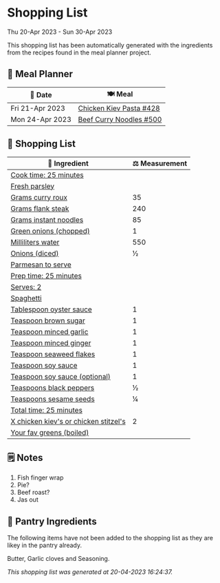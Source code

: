 # Shopping List

Thu 20-Apr 2023 - Sun 30-Apr 2023

This shopping list has been automatically generated with the ingredients from the recipes found in the meal planner project.

## 📅 Meal Planner

|📅 Date| 🍽️ Meal|
|----|----|
|Fri 21-Apr 2023|[Chicken Kiev Pasta #428](https://github.com/jcallaghan/The-Cookbook/issues/428)|
|Mon 24-Apr 2023|[Beef Curry Noodles #500](https://github.com/jcallaghan/The-Cookbook/issues/500)|

## 🛒 Shopping List

| 🍌 Ingredient| ⚖️ Measurement|
|----------|-----------|
|[Cook time: 25 minutes](https://www.sainsburys.co.uk/gol-ui/SearchResults/Cook%20time:%2025%20minutes)||
|[Fresh parsley](https://www.sainsburys.co.uk/gol-ui/SearchResults/Fresh%20parsley)||
|[Grams curry roux](https://www.sainsburys.co.uk/gol-ui/SearchResults/Grams%20curry%20roux)|35|
|[Grams flank steak](https://www.sainsburys.co.uk/gol-ui/SearchResults/Grams%20flank%20steak)|240|
|[Grams instant noodles](https://www.sainsburys.co.uk/gol-ui/SearchResults/Grams%20instant%20noodles)|85|
|[Green onions (chopped)](https://www.sainsburys.co.uk/gol-ui/SearchResults/Green%20onions%20(chopped))|1|
|[Milliliters water](https://www.sainsburys.co.uk/gol-ui/SearchResults/Milliliters%20water)|550|
|[Onions (diced)](https://www.sainsburys.co.uk/gol-ui/SearchResults/Onions%20(diced))|1⁄2|
|[Parmesan to serve](https://www.sainsburys.co.uk/gol-ui/SearchResults/Parmesan%20to%20serve)||
|[Prep time: 25 minutes](https://www.sainsburys.co.uk/gol-ui/SearchResults/Prep%20time:%2025%20minutes)||
|[Serves: 2](https://www.sainsburys.co.uk/gol-ui/SearchResults/Serves:%202)||
|[Spaghetti](https://www.sainsburys.co.uk/gol-ui/SearchResults/Spaghetti)||
|[Tablespoon oyster sauce](https://www.sainsburys.co.uk/gol-ui/SearchResults/Tablespoon%20oyster%20sauce)|1|
|[Teaspoon brown sugar](https://www.sainsburys.co.uk/gol-ui/SearchResults/Teaspoon%20brown%20sugar)|1|
|[Teaspoon minced garlic](https://www.sainsburys.co.uk/gol-ui/SearchResults/Teaspoon%20minced%20garlic)|1|
|[Teaspoon minced ginger](https://www.sainsburys.co.uk/gol-ui/SearchResults/Teaspoon%20minced%20ginger)|1|
|[Teaspoon seaweed flakes](https://www.sainsburys.co.uk/gol-ui/SearchResults/Teaspoon%20seaweed%20flakes)|1|
|[Teaspoon soy sauce](https://www.sainsburys.co.uk/gol-ui/SearchResults/Teaspoon%20soy%20sauce)|1|
|[Teaspoon soy sauce (optional)](https://www.sainsburys.co.uk/gol-ui/SearchResults/Teaspoon%20soy%20sauce%20(optional))|1|
|[Teaspoons black peppers](https://www.sainsburys.co.uk/gol-ui/SearchResults/Teaspoons%20black%20peppers)|1⁄2|
|[Teaspoons sesame seeds](https://www.sainsburys.co.uk/gol-ui/SearchResults/Teaspoons%20sesame%20seeds)|1⁄4|
|[Total time: 25 minutes](https://www.sainsburys.co.uk/gol-ui/SearchResults/Total%20time:%2025%20minutes)||
|[X chicken kiev's or chicken stitzel's](https://www.sainsburys.co.uk/gol-ui/SearchResults/X%20chicken%20kiev's%20or%20chicken%20stitzel's)|2|
|[Your fav greens (boiled)](https://www.sainsburys.co.uk/gol-ui/SearchResults/Your%20fav%20greens%20(boiled))||

## 🗒️ Notes

1. Fish finger wrap
1. Pie?
1. Beef roast?
1. Jas out

## 🏪 Pantry Ingredients

The following items have not been added to the shopping list as they are likey in the pantry already.

Butter, Garlic cloves and Seasoning.


_This shopping list was generated at 20-04-2023 16:24:37._